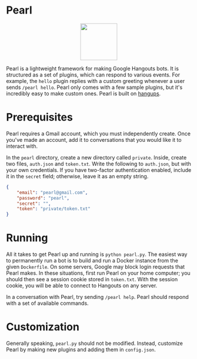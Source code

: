 # Pearl
<p align="center"><img src="pearl.png" width="100"/></p>

Pearl is a lightweight framework for making Google Hangouts bots. It is structured as a set of plugins, which can respond to various events. For example, the `hello` plugin replies with a custom greeting whenever a user sends `/pearl hello`. Pearl only comes with a few sample plugins, but it's incredibly easy to make custom ones. Pearl is built on [hangups](https://github.com/tdryer/hangups).

# Prerequisites
Pearl requires a Gmail account, which you must independently create. Once you've made an account, add it to conversations that you would like it to interact with.

In the `pearl` directory, create a new directory called `private`. Inside, create two files, `auth.json` and `token.txt`. Write the following to `auth.json`, but with your own credentials. If you have two-factor authentication enabled, include it in the `secret` field; otherwise, leave it as an empty string.
```json
{
	"email": "pearl@gmail.com",
	"password": "pearl",
	"secret": "",
	"token": "private/token.txt"
}
```

# Running
All it takes to get Pearl up and running is `python pearl.py`. The easiest way to permanently run a bot is to build and run a Docker instance from the given `Dockerfile`. On some servers, Google may block login requests that Pearl makes. In these situations, first run Pearl on your home computer; you should then see a session cookie stored in `token.txt`. With the session cookie, you will be able to connect to Hangouts on any server.

In a conversation with Pearl, try sending `/pearl help`. Pearl should respond with a set of available commands.

# Customization
Generally speaking, `pearl.py` should not be modified. Instead, customize Pearl by making new plugins and adding them in `config.json`.
